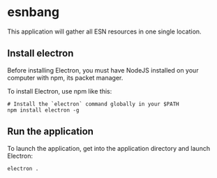 # esnbang
This application will gather all ESN resources in one single location.

## Install electron
Before installing Electron, you must have NodeJS installed on your computer with npm, its packet manager.

To install Electron, use npm like this:
```shell
# Install the `electron` command globally in your $PATH
npm install electron -g
```

## Run the application
To launch the application, get into the application directory and launch Electron:
```shell
electron .
```
